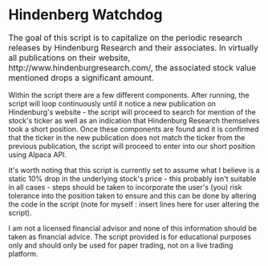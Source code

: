 # Hindenberg Watchdog
<p style="font-size: 16px;"> The goal of this script is to capitalize on the periodic research releases by Hindenburg Research and their associates. In virtually all publications on their website, http://www.hindenburgresearch.com/, the associated stock value mentioned drops a  significant amount.

Within the script there are a few different components. After running, the script will loop continuously until it notice a new publication on Hindenburg's website - the script will proceed to search for mention of the stock's ticker as well as an indication that Hindenburg Research themselves took a short position. Once these components are found and it is confirmed that the ticker in the new publication does not match the ticker from the previous publication, the script will proceed to enter into our short position using Alpaca API.

It's worth noting that this script is currently set to assume what I believe is a static 10% drop in the underlying stock's price - this probably isn't suitable in all cases - steps should be taken to incorporate the user's (you) risk tolerance into the position taken to ensure and this can be done by altering the code in the script (note for myself : insert lines here for user altering the script).

I am not a licensed financial advisor and none of this information should be taken as financial advice. The script provided is for educational purposes only and should only be used for paper trading, not on a live trading platform.</p>

